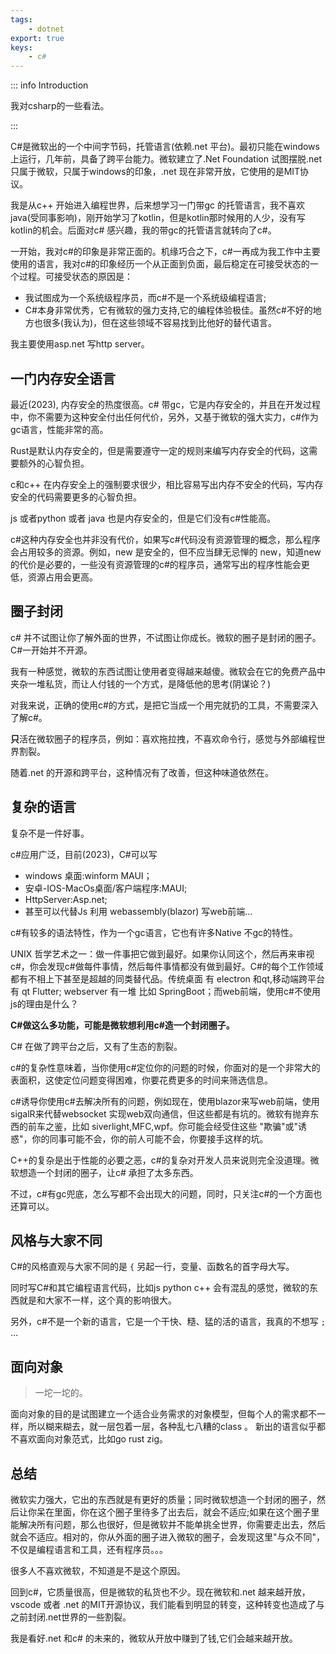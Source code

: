 ```yaml
---
tags:
    - dotnet
export: true
keys:
    - c#
---
```

::: info Introduction

我对csharp的一些看法。

:::

C#是微软出的一个中间字节码，托管语言(依赖.net 平台)。最初只能在windows上运行，几年前，具备了跨平台能力。微软建立了.Net Foundation 试图摆脱.net 只属于微软，只属于windows的印象，.net 现在非常开放，它使用的是MIT协议。

我是从c++ 开始进入编程世界，后来想学习一门带gc 的托管语言，我不喜欢java(受同事影响)，刚开始学习了kotlin，但是kotlin那时候用的人少，没有写kotlin的机会。后面对c# 感兴趣，我的带gc的托管语言就转向了c#。

一开始，我对c#的印象是非常正面的。机缘巧合之下，c#一再成为我工作中主要使用的语言，我对c#的印象经历一个从正面到负面，最后稳定在可接受状态的一个过程。可接受状态的原因是：
- 我试图成为一个系统级程序员，而c#不是一个系统级编程语言;
- C#本身非常优秀，它有微软的强力支持,它的编程体验极佳。虽然c#不好的地方也很多(我认为)，但在这些领域不容易找到比他好的替代语言。

我主要使用asp.net 写http server。



## 一门内存安全语言

最近(2023), 内存安全的热度很高。c# 带gc，它是内存安全的，并且在开发过程中，你不需要为这种安全付出任何代价，另外，又基于微软的强大实力，c#作为gc语言，性能非常的高。

Rust是默认内存安全的，但是需要遵守一定的规则来编写内存安全的代码，这需要额外的心智负担。

c和c++ 在内存安全上的强制要求很少，相比容易写出内存不安全的代码，写内存安全的代码需要更多的心智负担。

js 或者python 或者 java 也是内存安全的，但是它们没有c#性能高。

c#这种内存安全也并非没有代价，如果写c#代码没有资源管理的概念，那么程序会占用较多的资源。例如，new 是安全的，但不应当肆无忌惮的 new，知道new 的代价是必要的，一些没有资源管理的c#的程序员，通常写出的程序性能会更低，资源占用会更高。

## 圈子封闭

c# 并不试图让你了解外面的世界，不试图让你成长。微软的圈子是封闭的圈子。C#一开始并不开源。

我有一种感觉，微软的东西试图让使用者变得越来越傻。微软会在它的免费产品中夹杂一堆私货，而让人付钱的一个方式，是降低他的思考(阴谋论？)

对我来说，正确的使用c#的方式，是把它当成一个用完就扔的工具，不需要深入了解c#。

**只**活在微软圈子的程序员，例如：喜欢拖拉拽，不喜欢命令行，感觉与外部编程世界割裂。

随着.net 的开源和跨平台，这种情况有了改善，但这种味道依然在。

## 复杂的语言

复杂不是一件好事。

c#应用广泛，目前(2023)，C#可以写

- windows 桌面:winform MAUI；
- 安卓-IOS-MacOs桌面/客户端程序:MAUI; 
- HttpServer:Asp.net;
- 甚至可以代替Js 利用 webassembly(blazor) 写web前端...

c#有较多的语法特性，作为一个gc语言，它也有许多Native 不gc的特性。

UNIX 哲学艺术之一：做一件事把它做到最好。如果你认同这个，然后再来审视c#，你会发现c#做每件事情，然后每件事情都没有做到最好。C#的每个工作领域都有不相上下甚至是超越的同类替代品。传统桌面 有 electron 和qt,移动端跨平台有 qt Flutter; webserver 有一堆 比如 SpringBoot；而web前端，使用c#不使用js的理由是什么？

**C#做这么多功能，可能是微软想利用c#造一个封闭圈子。**

C# 在做了跨平台之后，又有了生态的割裂。

c#的复杂性意味着，当你使用c#定位你的问题的时候，你面对的是一个非常大的表面积，这使定位问题变得困难，你要花费更多的时间来筛选信息。

c#诱导你使用c#去解决所有的问题，例如现在，使用blazor来写web前端，使用sigalR来代替websocket 实现web双向通信，但这些都是有坑的。微软有抛弃东西的前车之鉴，比如 siverlight,MFC,wpf。你可能会经受住这些 "欺骗"或"诱惑"，你的同事可能不会，你的前人可能不会，你要接手这样的坑。

C++的复杂是出于性能的必要之恶，c#的复杂对开发人员来说则完全没道理。微软想造一个封闭的圈子，让c# 承担了太多东西。

不过，c#有gc兜底，怎么写都不会出现大的问题，同时，只关注c#的一个方面也还算可以。

## 风格与大家不同

C#的风格直观与大家不同的是 `{` 另起一行，变量、函数名的首字母大写。

同时写C#和其它编程语言代码，比如js python c++ 会有混乱的感觉，微软的东西就是和大家不一样，这个真的影响很大。

另外，c#不是一个新的语言，它是一个干快、糙、猛的活的语言，我真的不想写 `;` ...

## 面向对象

> 一坨一坨的。

面向对象的目的是试图建立一个适合业务需求的对象模型，但每个人的需求都不一样，所以糊来糊去，就一层包着一层，各种乱七八糟的class 。 新出的语言似乎都不喜欢面向对象范式，比如go rust zig。


## 总结

微软实力强大，它出的东西就是有更好的质量；同时微软想造一个封闭的圈子，然后让你呆在里面，你在这个圈子里待多了出去后，就会不适应;如果在这个圈子里能解决所有问题，那么也很好，但是微软并不能单挑全世界，你需要走出去，然后就会不适应。相对的，你从外面的圈子进入微软的圈子，会发现这里"与众不同"，不仅是编程语言和工具，还有程序员。。。

很多人不喜欢微软，不知道是不是这个原因。

回到c#，它质量很高，但是微软的私货也不少。现在微软和.net 越来越开放，vscode 或者 .net 的MIT开源协议，我们能看到明显的转变，这种转变也造成了与之前封闭.net世界的一些割裂。

我是看好.net 和c# 的未来的，微软从开放中赚到了钱,它们会越来越开放。
